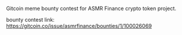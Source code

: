 Gitcoin meme bounty contest for ASMR Finance crypto token project.

bounty contest link: https://gitcoin.co/issue/asmrfinance/bounties/1/100026069

